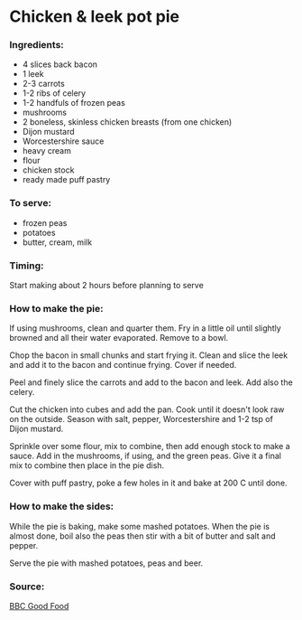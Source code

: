 # Chicken & leek pot pie

### Ingredients:
* 4 slices back bacon
* 1 leek
* 2-3 carrots
* 1-2 ribs of celery
* 1-2 handfuls of frozen peas
* mushrooms
* 2 boneless, skinless chicken breasts (from one chicken)
* Dijon mustard
* Worcestershire sauce
* heavy cream
* flour
* chicken stock
* ready made puff pastry

### To serve:
* frozen peas
* potatoes
* butter, cream, milk

### Timing:

Start making about 2 hours before planning to serve

### How to make the pie:

If using mushrooms, clean and quarter them. Fry in a little oil until slightly browned and all their water evaporated. Remove to a bowl.

Chop the bacon in small chunks and start frying it. Clean and slice the leek and add it to the bacon and continue frying. Cover if needed.

Peel and finely slice the carrots and add to the bacon and leek. Add also the celery.

Cut the chicken into cubes and add the pan. Cook until it doesn't look raw on the outside. Season with salt, pepper, Worcestershire and 1-2 tsp of Dijon mustard.

Sprinkle over some flour, mix to combine, then add enough stock to make a sauce. Add in the mushrooms, if using, and the green peas. Give it a final mix to combine then place in the pie dish.

Cover with puff pastry, poke a few holes in it and bake at 200 C until done.


### How to make the sides:

While the pie is baking, make some mashed potatoes. When the pie is almost done, boil also the peas then stir with a bit of butter and salt and pepper.

Serve the pie with mashed potatoes, peas and beer.


### Source:

[BBC Good Food](https://www.bbcgoodfood.com/recipes/chicken-leek-mushroom-pies)

